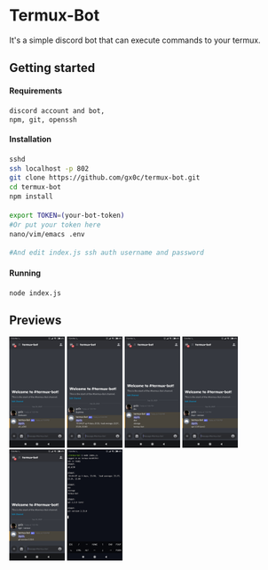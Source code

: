 # Termux-Bot

It's a simple discord bot that can execute commands to your termux.

## Getting started

#### Requirements

```
discord account and bot,
npm, git, openssh
```

#### Installation

```sh
sshd
ssh localhost -p 802
git clone https://github.com/gx0c/termux-bot.git
cd termux-bot
npm install

export TOKEN=(your-bot-token)
#Or put your token here
nano/vim/emacs .env

#And edit index.js ssh auth username and password
```

#### Running

```
node index.js
```

## Previews

<p float="left">
  <img src="/previews/1.jpg" width="100" />
  <img src="/previews/2.jpg" width="100" /> 
  <img src="/previews/3.jpg" width="100" />
  <img src="/previews/4.jpg" width="100" />
  <img src="/previews/5.jpg" width="100" />
  <img src="/previews/6.jpg" width="100" />
</p>
